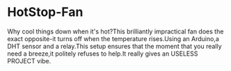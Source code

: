 # HotStop-Fan
Why cool things down when it's hot?This brilliantly impractical fan does the exact opposite-it turns off when the temperature rises.Using an Arduino,a DHT sensor and a relay.This setup ensures that the moment that you really need a breeze,it politely refuses to help.It really gives an USELESS PROJECT vibe.
